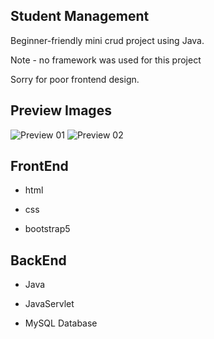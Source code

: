
## Student Management

Beginner-friendly mini crud project using Java.

Note - no framework was used for this project

Sorry for poor frontend design.



## Preview Images

![Preview 01](https://user-images.githubusercontent.com/91409356/233955139-770036b8-30e7-42b8-91c8-68662e07abae.png)
![Preview 02](https://user-images.githubusercontent.com/91409356/233955156-a4c5e05a-ebfa-4b21-9ada-708f7ee37d62.png)



## FrontEnd

- html

- css

- bootstrap5

## BackEnd

- Java

- JavaServlet

- MySQL Database
